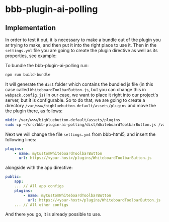 # bbb-plugin-ai-polling

## Implementation

In order to test it out, it is necessary to make a bundle out of the plugin you ar trying to make, and then put it into the right place to use it. Then in the `settings.yml` file you are going to create the plugin directive as well as its properties, see example:

To bundle the bbb-plugin-ai-polling run:
```bash
npm run build-bundle
```

It will generate the `dist` folder which contains the bundled js file (in this case called `WhiteboardToolbarButton.js`, but you can change this in `webpack.config.js`)
In our case, we want to place it right into our project's server, but it is configurable. So to do that, we are going to create a directory `/var/www/bigbluebutton-default/assets/plugins` and move the the plugin there, as follows:

```bash
mkdir /var/www/bigbluebutton-default/assets/plugins
sudo cp ~/src/bbb-plugin-ai-polling/dist/WhiteboardToolbarButton.js /var/www/bigbluebutton-default/assets/plugins
```

Next we will change the file `settings.yml` from bbb-html5, and insert the following lines:

```yaml
plugins:
    - name: myCustomWhiteboardToolbarButton
      url: https://<your-host>/plugins/WhiteboardToolbarButton.js
```

alongside with the app directive:

```yaml
public:
    app:
    ... // All app configs
    plugins:
        - name: myCustomWhiteboardToolbarButton
          url: https://<your-host>/plugins/WhiteboardToolbarButton.js
    ... // All other configs
```

And there you go, it is already possible to use.
